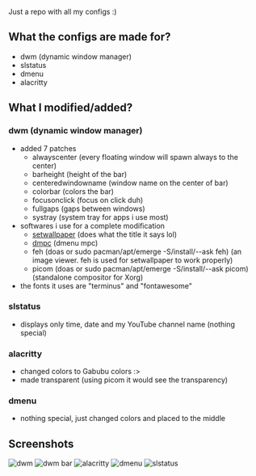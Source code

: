 Just a repo with all my configs :) 

## What the configs are made for?
+ dwm (dynamic window manager)
+ slstatus
+ dmenu
+ alacritty

## What I modified/added?
### dwm (dynamic window manager)
+ added 7 patches
  - alwayscenter (every floating window will spawn always to the center)
  - barheight (height of the bar)
  - centeredwindowname (window name on the center of bar)
  - colorbar (colors the bar)
  - focusonclick (focus on click duh)
  - fullgaps (gaps between windows)
  - systray (system tray for apps i use most)
+ softwares i use for a complete modification
  - [setwallpaper](https://github.com/speediegamer/setwallpaper) (does what the title it says lol)
  - [dmpc](https://github.com/jornmann/dmpc/) (dmenu mpc)
  - feh (doas or sudo pacman/apt/emerge -S/install/--ask feh) (an image viewer. feh is used for setwallpaper to work properly)
  - picom (doas or sudo pacman/apt/emerge -S/install/--ask picom) (standalone compositor for Xorg)
+ the fonts it uses are "terminus" and "fontawesome"

### slstatus
+ displays only time, date and my YouTube channel name (nothing special)

### alacritty
+ changed colors to Gabubu colors :>
+ made transparent (using picom it would see the transparency)

### dmenu
+ nothing special, just changed colors and placed to the middle

## Screenshots
![dwm](https://user-images.githubusercontent.com/88589756/160250288-25aa2684-7a44-434e-b0be-59cd9a5fbcf1.png)
![dwm bar](https://user-images.githubusercontent.com/88589756/160250377-c4c328bf-dbbb-4997-80b0-78961538d7f7.png)
![alacritty](https://user-images.githubusercontent.com/88589756/160250311-a6f1f711-9e1a-474f-b335-dfe8fd3b16a4.png)
![dmenu](https://user-images.githubusercontent.com/88589756/160250334-797ec0a9-a8a3-496e-9a9f-8cc98f91ce59.png)
![slstatus](https://user-images.githubusercontent.com/88589756/160250357-03f345c5-b172-4b5c-b442-114e4ed4f1a1.png)

